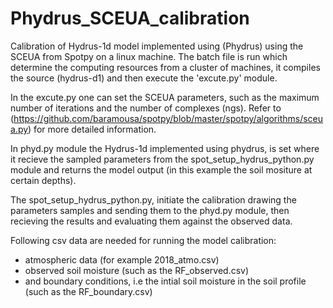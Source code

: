 # Phydrus_SCEUA_calibration
Calibration of Hydrus-1d model implemented using (Phydrus) using the SCEUA from Spotpy on a linux machine.
The batch file is run which determine the computing resources from a cluster of machines, it compiles the source (hydrus-d1) and then execute the 'excute.py' module. 

In the excute.py one can set the SCEUA parameters, such as the maximum number of iterations and the number of complexes (ngs). Refer to (https://github.com/baramousa/spotpy/blob/master/spotpy/algorithms/sceua.py) for more detailed information.

In phyd.py module the Hydrus-1d implemented using phydrus, is set where it recieve the sampled parameters from the spot_setup_hydrus_python.py module and returns the model output (in this example the soil mositure at certain depths).

The spot_setup_hydrus_python.py, initiate the calibration drawing the parameters samples and sending them to the phyd.py module, then recieving the results and evaluating them against the observed data. 

Following csv data are needed for running the model calibration:
- atmospheric data (for example 2018_atmo.csv)
- observed soil moisture (such as the RF_observed.csv)
- and boundary conditions, i.e the intial soil moisture in the soil profile (such as the RF_boundary.csv)
